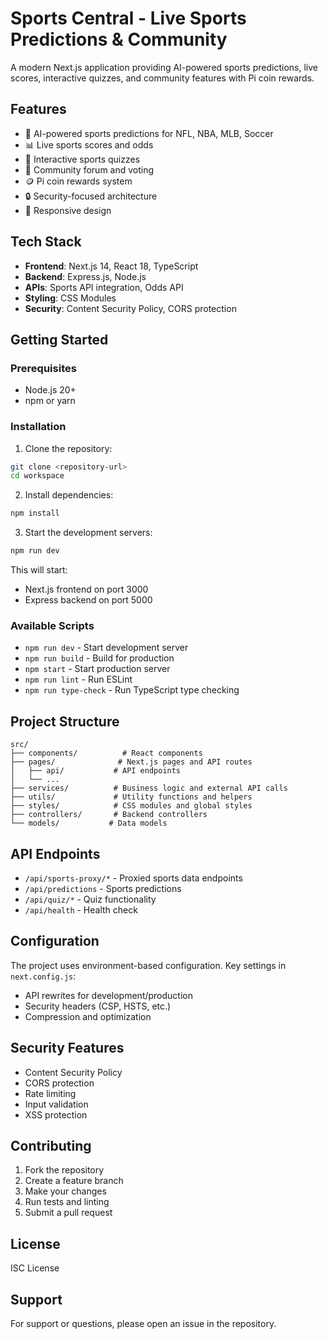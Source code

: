 
# Sports Central - Live Sports Predictions & Community

A modern Next.js application providing AI-powered sports predictions, live scores, interactive quizzes, and community features with Pi coin rewards.

## Features

- 🏈 AI-powered sports predictions for NFL, NBA, MLB, Soccer
- 📊 Live sports scores and odds
- 🎯 Interactive sports quizzes
- 💬 Community forum and voting
- 🪙 Pi coin rewards system
- 🔒 Security-focused architecture
- 📱 Responsive design

## Tech Stack

- **Frontend**: Next.js 14, React 18, TypeScript
- **Backend**: Express.js, Node.js
- **APIs**: Sports API integration, Odds API
- **Styling**: CSS Modules
- **Security**: Content Security Policy, CORS protection

## Getting Started

### Prerequisites

- Node.js 20+
- npm or yarn

### Installation

1. Clone the repository:
```bash
git clone <repository-url>
cd workspace
```

2. Install dependencies:
```bash
npm install
```

3. Start the development servers:
```bash
npm run dev
```

This will start:
- Next.js frontend on port 3000
- Express backend on port 5000

### Available Scripts

- `npm run dev` - Start development server
- `npm run build` - Build for production
- `npm start` - Start production server
- `npm run lint` - Run ESLint
- `npm run type-check` - Run TypeScript type checking

## Project Structure

```
src/
├── components/          # React components
├── pages/              # Next.js pages and API routes
│   ├── api/           # API endpoints
│   └── ...
├── services/          # Business logic and external API calls
├── utils/             # Utility functions and helpers
├── styles/            # CSS modules and global styles
├── controllers/       # Backend controllers
└── models/           # Data models
```

## API Endpoints

- `/api/sports-proxy/*` - Proxied sports data endpoints
- `/api/predictions` - Sports predictions
- `/api/quiz/*` - Quiz functionality
- `/api/health` - Health check

## Configuration

The project uses environment-based configuration. Key settings in `next.config.js`:

- API rewrites for development/production
- Security headers (CSP, HSTS, etc.)
- Compression and optimization

## Security Features

- Content Security Policy
- CORS protection
- Rate limiting
- Input validation
- XSS protection

## Contributing

1. Fork the repository
2. Create a feature branch
3. Make your changes
4. Run tests and linting
5. Submit a pull request

## License

ISC License

## Support

For support or questions, please open an issue in the repository.
